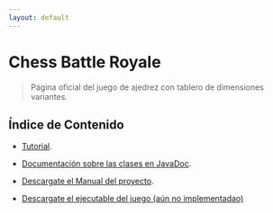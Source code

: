 ```yaml
---
layout: default
---
```


# Chess Battle Royale

> Página oficial del juego de ajedrez con tablero de dimensiones variantes.

## Índice de Contenido

* [Tutorial](./tutorial.html).

* [Documentación sobre las clases en JavaDoc](./index1.html).

* [Descargate el Manual del proyecto](./Documento_Proyecto.pdf).

* [Descargate el ejecutable del juego (aún no implementadao)](.)
